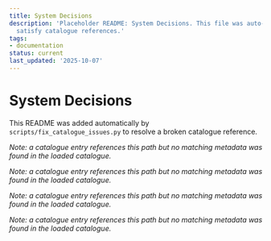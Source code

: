 ```yaml
---
title: System Decisions
description: 'Placeholder README: System Decisions. This file was auto-generated to
  satisfy catalogue references.'
tags:
- documentation
status: current
last_updated: '2025-10-07'
---
```


# System Decisions

This README was added automatically by `scripts/fix_catalogue_issues.py` to resolve a broken catalogue reference.

*Note: a catalogue entry references this path but no matching metadata was found in the loaded catalogue.*

*Note: a catalogue entry references this path but no matching metadata was found in the loaded catalogue.*

*Note: a catalogue entry references this path but no matching metadata was found in the loaded catalogue.*

*Note: a catalogue entry references this path but no matching metadata was found in the loaded catalogue.*
